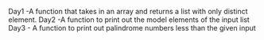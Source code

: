 
Day1 -A function that takes in an array and returns a list with only distinct element.
Day2 -A function to print out the model elements of the input list
Day3 - A function to print out palindrome numbers less than the given input
